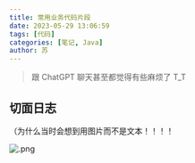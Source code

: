 ```yaml
---
title: 常用业务代码片段
date: 2023-05-29 13:06:59
tags: [代码]
categories: [笔记, Java]
author: 苏
---
```


> 跟 ChatGPT 聊天甚至都觉得有些麻烦了 T_T

<!-- more -->

## 切面日志

（为什么当时会想到用图片而不是文本！！！！

![.png](https://s2.loli.net/2024/05/29/MKzkFGIRvOAVq64.png)
